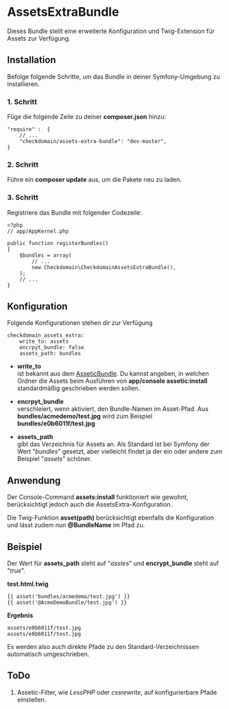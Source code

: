 # AssetsExtraBundle
Dieses Bundle stellt eine erweiterte Konfiguration und Twig-Extension für Assets zur Verfügung.

## Installation
Befolge folgende Schritte, um das Bundle in deiner Symfony-Umgebung zu installieren.

### 1. Schritt
Füge die folgende Zeile zu deiner **composer.json** hinzu:

	"require" :  {
    	// ...
    	"checkdomain/assets-extra-bundle": "dev-master",
	}
	
### 2. Schritt
Führe ein **composer update** aus, um die Pakete neu zu laden.

### 3. Schritt
Registriere das Bundle mit folgender Codezeile:

	<?php
	// app/AppKernel.php
	
	public function registerBundles()
	{
    	$bundles = array(
        	// ...
        	new Checkdomain\CheckdomainAssetsExtraBundle(),
    	);
    	// ...
	}

## Konfiguration
Folgende Konfigurationen stehen dir zur Verfügung

	checkdomain_assets_extra:
		write_to: assets
		encrpyt_bundle: false
		assets_path: bundles
		
- **write_to** <br /> ist bekannt aus dem [AsseticBundle](https://github.com/symfony/AsseticBundle). Du kannst angeben, in welchen Ordner die Assets beim Ausführen von **app/console assetic:install** standardmäßig geschrieben werden sollen.

- **encrpyt_bundle** <br /> verschleiert, wenn aktiviert, den Bundle-Namen im Asset-Pfad. Aus **bundles/acmedemo/test.jpg** wird zum Beispiel **bundles/e0b6011f/test.jpg**

- **assets_path** <br /> gibt das Verzeichnis für Assets an. Als Standard ist bei Symfony der Wert "*bundles*" gesetzt, aber vielleicht findet ja der ein oder andere zum Beispiel "*assets*" schöner.


## Anwendung
Der Console-Command **assets:install** funktioniert wie gewohnt, berücksichtigt jedoch auch die AssetsExtra-Konfiguration.

Die Twig-Funktion **asset(path)** berücksichtigt ebenfalls die Konfiguration und lässt zudem nun **@BundleName** im Pfad zu.

## Beispiel
Der Wert für **assets_path** steht auf "*asstes*" und **encrypt_bundle** steht auf "*true*".

**test.html.twig**

	{{ asset('bundles/acmedemo/test.jpg') }}
	{{ asset('@AcmeDemoBundle/test.jpg') }}

**Ergebnis**

	assets/e0b6011f/test.jpg
	assets/e0b6011f/test.jpg
	
Es werden also auch direkte Pfade zu den Standard-Verzeichnissen automatisch umgeschrieben.

## ToDo
1. Assetic-Filter, wie *LessPHP* oder *cssrewrite*, auf konfigurierbare Pfade einstellen.
